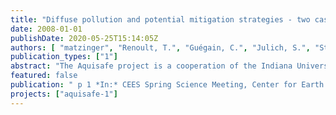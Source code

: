```yaml
---
title: "Diffuse pollution and potential mitigation strategies - two case studies within the Aquisafe Project from agriculturally dominated Brittany (France)"
date: 2008-01-01
publishDate: 2020-05-25T15:14:05Z
authors: [ "matzinger", "Renoult, T.", "Guégain, C.", "Julich, S.", "Strube, T.", "Orlikowski, D.", "Sautjeau, B.", "Grützmacher, G." ]
publication_types: ["1"]
abstract: "The Aquisafe project is a cooperation of the Indiana University Purdue University Indianapolis (IUPUI, USA), the German Federal Environment Agency (UBA, Germany) and the Berlin Centre of Competence for Water (KWB, Germany). The aim of the project is the development of a scheme for natural mitigation zones to protect surface waters from diffuse pollution in rural and semi-rural environments. In particular, key contaminants, applicable management and modelling tools and potential substance removal by constructed wetlands or riparian zones are being studied. Within these frameworks, two case studies are carried out in Brittany, the number one agricultural region in France. A hydrological model is currently being applied on the Ic catchment (92 km2) to test its capability of (i) understanding hydrological, basin-scale regimes, (ii) predicting the effect of mitigation measures and (iii) distinguishing diffusion pathways for different types of contaminants. In the second case study, a constructed wetland in Iffendic on the River Meu is monitored as an example of a natural and inexpensive mitigation option. On the way through the wetland nitrate concentrations from drainage inflows to the river decreased more than tenfold. In the ongoing monitoring, knowledge on hydrological flowpaths is improved to be able to quantify the retention potential of constructed wetlands in Brittany for nitrate and other agriculturally-based pollutants, such as pesticides."
featured: false
publication: " p 1 *In:* CEES Spring Science Meeting, Center for Earth and Environmental Science, Indiana University-Purdue University. Indianapolis. 9. - 10.4.2008"
projects: ["aquisafe-1"]
---
```


